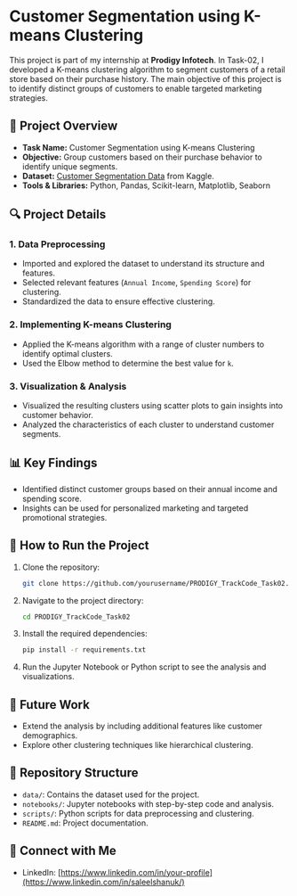 

# Customer Segmentation using K-means Clustering

This project is part of my internship at **Prodigy Infotech**. In Task-02, I developed a K-means clustering algorithm to segment customers of a retail store based on their purchase history. The main objective of this project is to identify distinct groups of customers to enable targeted marketing strategies.

## 📂 Project Overview

- **Task Name:** Customer Segmentation using K-means Clustering
- **Objective:** Group customers based on their purchase behavior to identify unique segments.
- **Dataset:** [Customer Segmentation Data](https://www.kaggle.com/datasets/vjchoudhary7/customer-segmentation-tutorial-in-python) from Kaggle.
- **Tools & Libraries:** Python, Pandas, Scikit-learn, Matplotlib, Seaborn

## 🔍 Project Details

### 1. Data Preprocessing
- Imported and explored the dataset to understand its structure and features.
- Selected relevant features (`Annual Income`, `Spending Score`) for clustering.
- Standardized the data to ensure effective clustering.

### 2. Implementing K-means Clustering
- Applied the K-means algorithm with a range of cluster numbers to identify optimal clusters.
- Used the Elbow method to determine the best value for `k`.

### 3. Visualization & Analysis
- Visualized the resulting clusters using scatter plots to gain insights into customer behavior.
- Analyzed the characteristics of each cluster to understand customer segments.

## 📊 Key Findings
- Identified distinct customer groups based on their annual income and spending score.
- Insights can be used for personalized marketing and targeted promotional strategies.

## 🚀 How to Run the Project

1. Clone the repository:
    ```bash
    git clone https://github.com/yourusername/PRODIGY_TrackCode_Task02.git
    ```
2. Navigate to the project directory:
    ```bash
    cd PRODIGY_TrackCode_Task02
    ```
3. Install the required dependencies:
    ```bash
    pip install -r requirements.txt
    ```
4. Run the Jupyter Notebook or Python script to see the analysis and visualizations.

## 🔧 Future Work
- Extend the analysis by including additional features like customer demographics.
- Explore other clustering techniques like hierarchical clustering.

## 📂 Repository Structure

- `data/`: Contains the dataset used for the project.
- `notebooks/`: Jupyter notebooks with step-by-step code and analysis.
- `scripts/`: Python scripts for data preprocessing and clustering.
- `README.md`: Project documentation.

## 📢 Connect with Me
- LinkedIn: [https://www.linkedin.com/in/your-profile](https://www.linkedin.com/in/saleelshanuk/)


